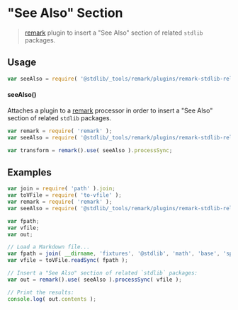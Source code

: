 <!--

@license Apache-2.0

Copyright (c) 2021 The Stdlib Authors.

Licensed under the Apache License, Version 2.0 (the "License");
you may not use this file except in compliance with the License.
You may obtain a copy of the License at

   http://www.apache.org/licenses/LICENSE-2.0

Unless required by applicable law or agreed to in writing, software
distributed under the License is distributed on an "AS IS" BASIS,
WITHOUT WARRANTIES OR CONDITIONS OF ANY KIND, either express or implied.
See the License for the specific language governing permissions and
limitations under the License.

-->

# "See Also" Section

> [remark][remark] plugin to insert a "See Also" section of related `stdlib` packages.

<section class="usage">

## Usage

```javascript
var seeAlso = require( '@stdlib/_tools/remark/plugins/remark-stdlib-related' );
```

#### seeAlso()

Attaches a plugin to a [remark][remark] processor in order to insert a "See Also" section of related `stdlib` packages.

```javascript
var remark = require( 'remark' );
var seeAlso = require( '@stdlib/_tools/remark/plugins/remark-stdlib-related' );

var transform = remark().use( seeAlso ).processSync;
```

</section>

<!-- /.usage -->

<section class="examples">

## Examples

<!-- eslint no-undef: "error" -->

```javascript
var join = require( 'path' ).join;
var toVFile = require( 'to-vfile' );
var remark = require( 'remark' );
var seeAlso = require( '@stdlib/_tools/remark/plugins/remark-stdlib-related' );

var fpath;
var vfile;
var out;

// Load a Markdown file...
var fpath = join( __dirname, 'fixtures', '@stdlib', 'math', 'base', 'special', 'atan', 'README.md' );
var vfile = toVFile.readSync( fpath );

// Insert a "See Also" section of related `stdlib` packages:
var out = remark().use( seeAlso ).processSync( vfile );

// Print the results:
console.log( out.contents );
```

</section>

<!-- /.examples -->

<!-- Section for related `stdlib` packages. Do not manually edit this section, as it is automatically populated. -->

<section class="related">

</section>

<!-- /.related -->

<!-- Section for all links. Make sure to keep an empty line after the `section` element and another before the `/section` close. -->

<section class="links">

[remark]: https://github.com/remarkjs/remark

</section>

<!-- /.links -->
